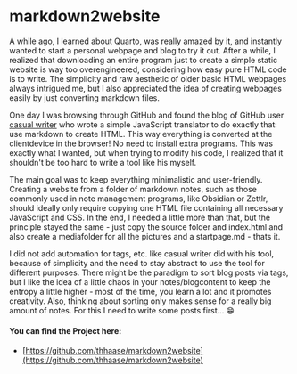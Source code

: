 # markdown2website

A while ago, I learned about Quarto, was really amazed by it, and instantly wanted to start a personal webpage and blog to try it out. After a while, I realized that downloading an entire program just to create a simple static website is way too overengineered, considering how easy pure HTML code is to write. The simplicity and raw aesthetic of older basic HTML webpages always intrigued me, but I also appreciated the idea of creating webpages easily by just converting markdown files.


One day I was browsing through GitHub and found the blog of GitHub user [casual writer](https://casualwriter.github.io/blog/) who wrote a simple JavaScript translator to do exactly that: use markdown to create HTML. This way everything is converted at the clientdevice in the browser! No need to install extra programs. This was exactly what I wanted, but when trying to modify his code, I realized that it shouldn't be too hard to write a tool like his myself.


The main goal was to keep everything minimalistic and user-friendly. Creating a website from a folder of markdown notes, such as those commonly used in note management programs, like Obsidian or Zettlr, should ideally only require copying one HTML file containing all necessary JavaScript and CSS. In the end, I needed a little more than that, but the principle stayed the same - just copy the source folder and index.html and also create a mediafolder for all the pictures and a startpage.md - thats it.


I did not add automation for tags, etc. like casual writer did with his tool, because of simplicity and the need to stay abstract to use the tool for different purposes. There might be the paradigm to sort blog posts via tags, but I like the idea of a little chaos in your notes/blogcontent to keep the entropy a little higher - most of the time, you learn a lot and it promotes creativity. Also, thinking about sorting only makes sense for a really big amount of notes. For this I need to write some posts first... 😁


#### You can find the Project here:
- [https://github.com/thhaase/markdown2website](https://github.com/thhaase/markdown2website)
